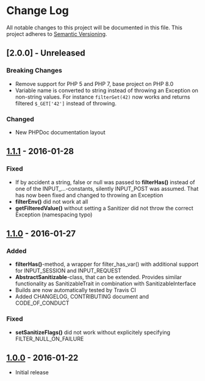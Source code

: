 # Change Log
All notable changes to this project will be documented in this file.
This project adheres to [Semantic Versioning](http://semver.org/).

## [2.0.0] - Unreleased

### Breaking Changes
- Remove support for PHP 5 and PHP 7, base project on PHP 8.0
- Variable name is converted to string instead of throwing an Exception on non-string values. 
  For instance `filterGet(42)` now works and returns filtered `$_GET['42']` instead of throwing.

### Changed
- New PHPDoc documentation layout

## [1.1.1] - 2016-01-28
### Fixed
- If by accident a string, false or null was passed to **filterHas()** instead of
  one of the INPUT_…-constants, silently INPUT_POST was assumed. That has now
  been fixed and changed to throwing an Exception
- **filterEnv()** did not work at all
- **getFilteredValue()** without setting a Sanitizer did not throw the correct
  Exception (namespacing typo)

## [1.1.0] - 2016-01-27
### Added
- **filterHas()**-method, a wrapper for filter_has_var() with additional support
  for INPUT_SESSION and INPUT_REQUEST
- **AbstractSanitizable**-class, that can be extended. Provides similar
  functionality as SanitizableTrait in combination with SanitizableInterface
- Builds are now automatically tested by Travis CI
- Added CHANGELOG, CONTRIBUTING document and CODE_OF_CONDUCT

### Fixed
- **setSanitizeFlags()** did not work without explicitely specifying 
  FILTER_NULL_ON_FAILURE


## [1.0.0] - 2016-01-22
- Initial release

[Unreleased]: https://github.com/broeser/sanitor/compare/1.1.1...HEAD
[1.1.1]: https://github.com/broeser/sanitor/releases/tag/1.1.1
[1.1.0]: https://github.com/broeser/sanitor/releases/tag/1.1.0
[1.0.0]: https://github.com/broeser/sanitor/releases/tag/1.0.0